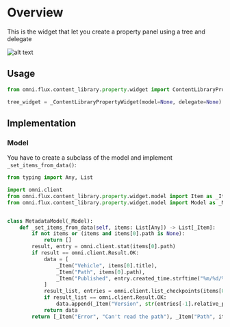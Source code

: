 # Overview

This is the widget that let you create a property panel using a tree and delegate

![alt text](../data/images/preview.png)

## Usage

```python
from omni.flux.content_library.property.widget import ContentLibraryPropertyWidget as _ContentLibraryPropertyWidget

tree_widget = _ContentLibraryPropertyWidget(model=None, delegate=None)  # hold the widget in a variable or it will crash
```

## Implementation

### Model
You have to create a subclass of the model and implement `_set_items_from_data()`:

```python
from typing import Any, List

import omni.client
from omni.flux.content_library.property.widget.model import Item as _Item
from omni.flux.content_library.property.widget.model import Model as _Model


class MetadataModel(_Model):
    def _set_items_from_data(self, items: List[Any]) -> List[_Item]:
        if not items or (items and items[0].path is None):
            return []
        result, entry = omni.client.stat(items[0].path)
        if result == omni.client.Result.OK:
            data = [
                _Item("Vehicle", items[0].title),
                _Item("Path", items[0].path),
                _Item("Published", entry.created_time.strftime("%m/%d/%Y, %H:%M:%S")),
            ]
            result_list, entries = omni.client.list_checkpoints(items[0].path)
            if result_list == omni.client.Result.OK:
                data.append(_Item("Version", str(entries[-1].relative_path[1:])))
            return data
        return [_Item("Error", "Can't read the path"), _Item("Path", items[0].path)]
```

